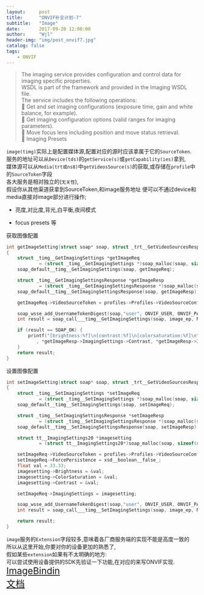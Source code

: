 ```yaml
---
layout:     post
title:      "ONVIF补全计划-7"
subtitle:   "Image"
date:       2017-09-20 12:00:00
author:     "Wjl"
header-img: "img/post_onvif7.jpg"
catalog: false
tags:
    - ONVIF
---
```


> The imaging service provides configuration and control data for imaging specific properties.  
WSDL is part of the framework and provided in the Imaging WSDL file.  
The service includes the following operations:  
    Get and set imaging configurations (exposure time, gain and white balance, for example).   
    Get imaging configuration options (valid ranges for imaging parameters).  
    Move focus lens including position and move status retrieval.   
    Imaging Presets

`image(timg)`实际上是配置媒体源,配置对应的源时应该拿属于它的`SourceToken`.  
服务的地址可以从`Device(tds)`的`getService(s)`或`getCapability(ies)`拿到,  
媒体源可以从`Media(trt或ns8)`中`getVideosSource(s)`的获取,或存储在`profile`中的`SourceToken`字段  
各大服务是相对独立的(`无关性`),  
假设你从其他渠道获拿到SourceToken,和image服务地址
便可以不通过device和media直接对image部分进行操作;
- 亮度,对比度,背光,白平衡,夜间模式

- focus presets 等

获取图像配置
```c
int getImageSetting(struct soap* soap, struct _trt__GetVideoSourcesResponse *getVideosourcesResp, struct _trt__GetProfilesResponse *profiles, char* image_ep)
{
    struct _timg__GetImagingSettings *getImageReq
            = (struct _timg__GetImagingSettings *)soap_malloc(soap, sizeof(struct _timg__GetImagingSettings));
    soap_default__timg__GetImagingSettings(soap, getImageReq);

    struct _timg__GetImagingSettingsResponse *getImageResp
            = (struct _timg__GetImagingSettingsResponse *)soap_malloc(soap, sizeof(struct _timg__GetImagingSettingsResponse));
    soap_default__timg__GetImagingSettingsResponse(soap, getImageResp);

    getImageReq->VideoSourceToken = profiles->Profiles->VideoSourceConfiguration->SourceToken;

    soap_wsse_add_UsernameTokenDigest(soap,"user", ONVIF_USER, ONVIF_PASSWORD);
    int result = soap_call___timg__GetImagingSettings(soap, image_ep, NULL, getImageReq, getImageResp);

    if (result == SOAP_OK) {
        printf("[brightness:%f]\n[contrast:%f]\n[colorsaturation:%f]\n", *getImageResp->ImagingSettings->Brightness
           , *getImageResp->ImagingSettings->Contrast, *getImageResp->ImagingSettings->ColorSaturation);
    }
    return result;
}
```

设置图像配置

```c
int setImageSetting(struct soap* soap, struct _trt__GetVideoSourcesResponse *getVideosourcesResp, struct _trt__GetProfilesResponse *profiles, char* image_ep)
{
    struct _timg__SetImagingSettings *setImageReq
            = (struct _timg__SetImagingSettings *)soap_malloc(soap, sizeof(struct _timg__SetImagingSettings));
    soap_default__timg__SetImagingSettings(soap, setImageReq);

    struct _timg__SetImagingSettingsResponse *setImageResp
            = (struct _timg__SetImagingSettingsResponse *)soap_malloc(soap, sizeof(struct _timg__SetImagingSettingsResponse));
    soap_default__timg__SetImagingSettingsResponse(soap, setImageResp);

    struct tt__ImagingSettings20 *imagesetting
            = (struct tt__ImagingSettings20*)soap_malloc(soap, sizeof(struct tt__ImagingSettings20));

    setImageReq->VideoSourceToken = profiles->Profiles->VideoSourceConfiguration->SourceToken;
    setImageReq->ForcePersistence = xsd__boolean__false_;
    float val = 33.33;
    imagesetting->Brightness = &val;
    imagesetting->ColorSaturation = &val;
    imagesetting->Contrast = &val;

    setImageReq->ImagingSettings = imagesetting;

    soap_wsse_add_UsernameTokenDigest(soap,"user", ONVIF_USER, ONVIF_PASSWORD);
    int result = soap_call___timg__SetImagingSettings(soap, image_ep, NULL, setImageReq, setImageResp);

    return result;
}
```

`image`服务的`Extension`字段较多,意味着各厂商服务端的实现不能是高度一致的  
所以从这里开始,你要对你的设备更加的熟悉了,  
假如某些`extension`如果有不太明确的地方:  
可以尝试使用设备提供的SDK先验证一下功能,在对应的来写ONVIF实现.   
<big><big><big>
[ImageBindin](https://www.onvif.org/ver20/imaging/wsdl/imaging.wsdl)  
[文档](https://www.onvif.org/specs/srv/img/ONVIF-Imaging-Service-Spec-v1706.pdf)  
</big></big></big>
